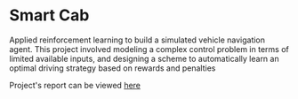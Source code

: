 # Smart Cab

Applied reinforcement learning to build a simulated vehicle navigation agent. This project involved modeling a complex control problem in terms of limited available inputs, 
and designing a scheme to automatically learn an optimal driving strategy based on rewards and penalties

Project's report can be viewed [here](Report.pdf)
